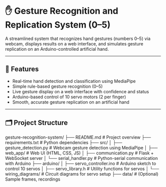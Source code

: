 # ✋ Gesture Recognition and Replication System (0–5)

A streamlined system that recognizes hand gestures (numbers 0–5) via webcam, displays results on a web interface, and simulates gesture replication on an Arduino-controlled artificial hand.

---

## 🚀 Features

- Real-time hand detection and classification using MediaPipe
- Simple rule-based gesture recognition (0–5)
- Live gesture display on a web interface with confidence and status
- Arduino-based control of 10 servo motors (2 per finger)
- Smooth, accurate gesture replication on an artificial hand

---

## 🗂️ Project Structure
gesture-recognition-system/
├── README.md # Project overview
├── requirements.txt # Python dependencies
├── src/
│ ├── gesture_detection.py # Webcam gesture detection using MediaPipe
│ ├── web_app/ # Web UI (HTML, CSS, JS)
│ ├── communication.py # Flask + WebSocket server
│ └── serial_handler.py # Python-serial communication with Arduino
├── arduino/
│ ├── servo_controller.ino # Arduino sketch to control 10 servos
│ ├── servo_library.h # Utility functions for servos
│ └── wiring_diagrams/ # Circuit diagrams for servo setup
├── data/ # (Optional) Sample frames, recordings
